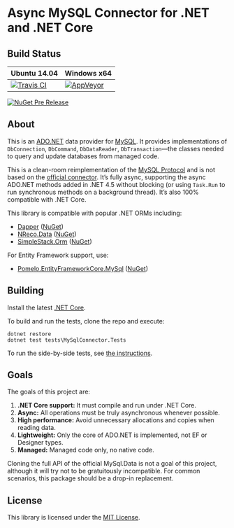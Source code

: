 # Async MySQL Connector for .NET and .NET Core

## Build Status

Ubuntu 14.04 | Windows x64
--- | ---
[![Travis CI](https://img.shields.io/travis/mysql-net/MySqlConnector/master.svg)](https://travis-ci.org/mysql-net/MySqlConnector) | [![AppVeyor](https://img.shields.io/appveyor/ci/mysqlnet/mysqlconnector/master.svg)](https://ci.appveyor.com/project/mysqlnet/mysqlconnector)

[![NuGet Pre Release](https://img.shields.io/nuget/vpre/MySqlConnector.svg)](https://www.nuget.org/packages/MySqlConnector/)

## About

This is an [ADO.NET](https://msdn.microsoft.com/en-us/library/e80y5yhx.aspx) data
provider for [MySQL](https://www.mysql.com/). It provides implementations of
`DbConnection`, `DbCommand`, `DbDataReader`, `DbTransaction`—the classes
needed to query and update databases from managed code.

This is a clean-room reimplementation of the [MySQL Protocol](https://dev.mysql.com/doc/internals/en/client-server-protocol.html)
and is not based on the [official connector](https://github.com/mysql/mysql-connector-net). It’s
fully async, supporting the async ADO.NET methods added in .NET 4.5 without blocking
(or using `Task.Run` to run synchronous methods on a background thread). It’s also 100%
compatible with .NET Core.

This library is compatible with popular .NET ORMs including:

* [Dapper](https://github.com/StackExchange/dapper-dot-net) ([NuGet](https://www.nuget.org/packages/Dapper))
* [NReco.Data](https://github.com/nreco/data) ([NuGet](https://www.nuget.org/packages/NReco.Data))
* [SimpleStack.Orm](https://github.com/SimpleStack/simplestack.orm) ([NuGet](https://www.nuget.org/packages/SimpleStack.Orm.MySQLConnector))

For Entity Framework support, use:

* [Pomelo.EntityFrameworkCore.MySql](https://github.com/PomeloFoundation/Pomelo.EntityFrameworkCore.MySql) ([NuGet](https://www.nuget.org/packages/Pomelo.EntityFrameworkCore.MySql))

## Building

Install the latest [.NET Core](https://www.microsoft.com/net/core).

To build and run the tests, clone the repo and execute:

```
dotnet restore
dotnet test tests\MySqlConnector.Tests
```

To run the side-by-side tests, see [the instructions](tests/README.md).

## Goals

The goals of this project are:

1. **.NET Core support:** It must compile and run under .NET Core.
2. **Async:** All operations must be truly asynchronous whenever possible.
3. **High performance:** Avoid unnecessary allocations and copies when reading data.
4. **Lightweight:** Only the core of ADO.NET is implemented, not EF or Designer types.
5. **Managed:** Managed code only, no native code.

Cloning the full API of the official MySql.Data is not a goal of this project, although
it will try not to be gratuitously incompatible. For common scenarios, this package should
be a drop-in replacement.

## License

This library is licensed under the [MIT License](LICENSE).
